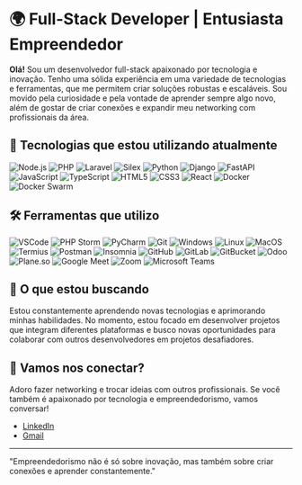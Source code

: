 # 🌍 Full-Stack Developer | Entusiasta Empreendedor

**Olá!** Sou um desenvolvedor full-stack apaixonado por tecnologia e inovação. Tenho uma sólida experiência em uma variedade de tecnologias e ferramentas, que me permitem criar soluções robustas e escaláveis. Sou movido pela curiosidade e pela vontade de aprender sempre algo novo, além de gostar de criar conexões e expandir meu networking com profissionais da área.

## 🚀 Tecnologias que estou utilizando atualmente

![Node.js](https://img.shields.io/badge/Node.js-339933?style=for-the-badge&logo=nodedotjs&logoColor=white)
![PHP](https://img.shields.io/badge/PHP-777BB4?style=for-the-badge&logo=php&logoColor=white)
![Laravel](https://img.shields.io/badge/Laravel-FF2D20?style=for-the-badge&logo=laravel&logoColor=white)
![Silex](https://img.shields.io/badge/Silex-87CEEB?style=for-the-badge)
![Python](https://img.shields.io/badge/Python-3776AB?style=for-the-badge&logo=python&logoColor=white)
![Django](https://img.shields.io/badge/Django-092E20?style=for-the-badge&logo=django&logoColor=white)
![FastAPI](https://img.shields.io/badge/FastAPI-009688?style=for-the-badge&logo=fastapi&logoColor=white)
![JavaScript](https://img.shields.io/badge/JavaScript-F7DF1E?style=for-the-badge&logo=javascript&logoColor=black)
![TypeScript](https://img.shields.io/badge/TypeScript-3178C6?style=for-the-badge&logo=typescript&logoColor=white)
![HTML5](https://img.shields.io/badge/HTML5-E34F26?style=for-the-badge&logo=html5&logoColor=white)
![CSS3](https://img.shields.io/badge/CSS3-1572B6?style=for-the-badge&logo=css3&logoColor=white)
![React](https://img.shields.io/badge/React-61DAFB?style=for-the-badge&logo=react&logoColor=black)
![Docker](https://img.shields.io/badge/Docker-2496ED?style=for-the-badge&logo=docker&logoColor=white)
![Docker Swarm](https://img.shields.io/badge/Docker%20Swarm-2496ED?style=for-the-badge&logo=docker&logoColor=white)

## 🛠 Ferramentas que utilizo

![VSCode](https://img.shields.io/badge/VS%20Code-007ACC?style=for-the-badge&logo=visual%20studio%20code&logoColor=white)
![PHP Storm](https://img.shields.io/badge/PHP%20Storm-000000?style=for-the-badge&logo=phpstorm&logoColor=white)
![PyCharm](https://img.shields.io/badge/PyCharm-000000?style=for-the-badge&logo=pycharm&logoColor=white)
![Git](https://img.shields.io/badge/Git-F05032?style=for-the-badge&logo=git&logoColor=white)
![Windows](https://img.shields.io/badge/Windows-0078D6?style=for-the-badge&logo=windows&logoColor=white)
![Linux](https://img.shields.io/badge/Linux-FCC624?style=for-the-badge&logo=linux&logoColor=black)
![MacOS](https://img.shields.io/badge/MacOS-000000?style=for-the-badge&logo=apple&logoColor=white)
![Termius](https://img.shields.io/badge/Termius-0C0C0C?style=for-the-badge&logo=termius&logoColor=white)
![Postman](https://img.shields.io/badge/Postman-FF6C37?style=for-the-badge&logo=postman&logoColor=white)
![Insomnia](https://img.shields.io/badge/Insomnia-5849BE?style=for-the-badge&logo=insomnia&logoColor=white)
![GitHub](https://img.shields.io/badge/GitHub-181717?style=for-the-badge&logo=github&logoColor=white)
![GitLab](https://img.shields.io/badge/GitLab-FC6D26?style=for-the-badge&logo=gitlab&logoColor=white)
![GitBucket](https://img.shields.io/badge/GitBucket-6298CB?style=for-the-badge&logo=gitbucket&logoColor=white)
![Odoo](https://img.shields.io/badge/Odoo-7440B5?style=for-the-badge&logo=odoo&logoColor=white)
![Plane.so](https://img.shields.io/badge/Plane.so-05122A?style=for-the-badge&logo=plane&logoColor=white)
![Google Meet](https://img.shields.io/badge/Google%20Meet-00897B?style=for-the-badge&logo=google%20meet&logoColor=white)
![Zoom](https://img.shields.io/badge/Zoom-2D8CFF?style=for-the-badge&logo=zoom&logoColor=white)
![Microsoft Teams](https://img.shields.io/badge/Microsoft%20Teams-6264A7?style=for-the-badge&logo=microsoft%20teams&logoColor=white)

## 🌱 O que estou buscando

Estou constantemente aprendendo novas tecnologias e aprimorando minhas habilidades. No momento, estou focado em desenvolver projetos que integram diferentes plataformas e busco novas oportunidades para colaborar com outros desenvolvedores em projetos desafiadores.

## 🤝 Vamos nos conectar?

Adoro fazer networking e trocar ideias com outros profissionais. Se você também é apaixonado por tecnologia e empreendedorismo, vamos conversar!

- [LinkedIn](https://www.linkedin.com/in/andriel-prado-571960216/)
- [Gmail](desenvolvimento.prado@gmail.com)

---

"Empreendedorismo não é só sobre inovação, mas também sobre criar conexões e aprender constantemente." 
